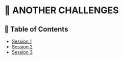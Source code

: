 # :orange: ANOTHER CHALLENGES
## :apple: Table of Contents
- [Session 1](https://github.com/NguyenDo76/MENTORSHIP/blob/main/ANOTHER%20SQL%20CHALLENGES/SESSION%201.md)
- [Session 2](https://github.com/NguyenDo76/MENTORSHIP/blob/main/ANOTHER%20SQL%20CHALLENGES/SESSION%202.md)
- [Session 3](https://github.com/NguyenDo76/MENTORSHIP/blob/main/ANOTHER%20SQL%20CHALLENGES/SESSION%203.md)

